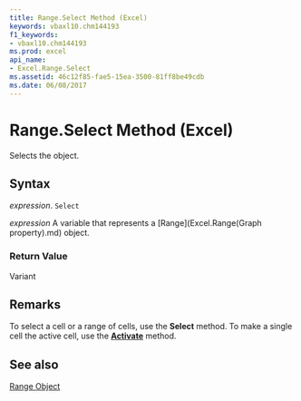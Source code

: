 ```yaml
---
title: Range.Select Method (Excel)
keywords: vbaxl10.chm144193
f1_keywords:
- vbaxl10.chm144193
ms.prod: excel
api_name:
- Excel.Range.Select
ms.assetid: 46c12f85-fae5-15ea-3500-81ff8be49cdb
ms.date: 06/08/2017
---
```



# Range.Select Method (Excel)

Selects the object.


## Syntax

 _expression_. `Select`

 _expression_ A variable that represents a [Range](Excel.Range(Graph property).md) object.


### Return Value

Variant


## Remarks

To select a cell or a range of cells, use the  **Select** method. To make a single cell the active cell, use the **[Activate](Excel.Range.Activate.md)** method.


## See also


[Range Object](Excel.Range(object).md)

